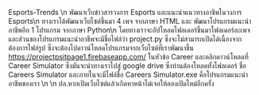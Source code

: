 Esports-Trends \\n
พัฒนาเว็บข่าวสารวงการ Esports และแนะนำแนวทางอาชีพในวงการ Esports\n
ทางเราได้พัฒนาเว็บไซต์ขึ้นมา 4 เพจ จากภาษา HTML และ พัฒนาโปรแกรมแนะนำอาชีพอีก 1 โปรแกรม จากภาษา Python\n
โดยทางเราจะอัปโหลดโฟลเดอร์ขึ้นมาโฟลเดอร์ละเพจ
และส่วนของโปรแกรมแนะนำอาชีพจะมีชื่อไฟล์ว่า project.py ซึ่งจะไม่สามารถเปิดได้เนื่องจากต้องการไฟล์รูป ซึ่งจะต้องไปดาวน์โหลดโปรแกรมจากเว็บไซต์ที่เราพัฒนาขึ้น https://projectpsitpage1.firebaseapp.com/ ในหัวข้อ Career และคลิกดาวน์โหลดที่ Career Simulator ซึ่งมันจะนำทางเราไปสู่ google drive ซึ่งท่านต้องโหลดทั้งโฟลเดอร์ ชื่อ Careers Simulator และภายในจะมีไฟล์ชื่อ Careers Simulator.exe คือโปรแกรมแนะนำอาชีพของเรา
\n
\n
ปล.หากเปิดเว็บไซต์แล้วเกิดหาหน้าไม่เจอให้ลองเปิดใหม่อีกครั้ง
